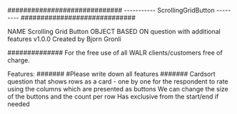 #############################
----------- ScrollingGridButton ---------
#############################

NAME Scrolling Grid Button
OBJECT BASED ON question with additional features v1.0.0 
Created by Bjorn Gronli

##############
For the free use of all WALR clients/customers free of charge.

Features:
  #######
  #Please write down all features
  #######
Cardsort question that shows rows as a card - one by one for the respondent to rate using the columns which are presented as buttons
We can change the size of the buttons and the count per row 
Has exclusive from the start/end if needed